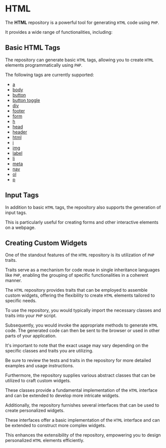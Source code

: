 # HTML

The **HTML** repository is a powerful tool for generating `HTML` code using `PHP`.

It provides a wide range of functionalities, including:

## Basic HTML Tags

The repository can generate basic `HTML` tags, allowing you to create `HTML` elements programmatically using `PHP`.

The following tags are currently supported:

- [a](/docs/tag/A.md)
- [body](/docs/tag/Body.md)
- [button](/docs/tag/Button.md)
- [button toggle](/docs/tag/ButtonToggle.md)
- [div](/docs/tag/Div.md)
- [footer](/docs/tag/Footer.md)
- [form](/docs/tag/Form.md)
- [h](/docs/tag/H.md)
- [head](/docs/tag/Head.md)
- [header](/docs/tag/Header.md)
- [html](/docs/tag/Html.md)
- [i](/docs/tag/I.md)
- [img](/docs/tag/Img.md)
- [label](/docs/tag/Label.md)
- [li](/docs/tag/Li.md)
- [meta](/docs/tag/Meta.md)
- [nav](/docs/tag/Nav.md)
- [ol](/docs/tag/Ol.md)
- [p](/docs/tag/P.md)

## Input Tags

In addition to basic `HTML` tags, the repository also supports the generation of input tags.

This is particularly useful for creating forms and other interactive elements on a webpage.

## Creating Custom Widgets

One of the standout features of the `HTML` repository is its utilization of `PHP` traits.

Traits serve as a mechanism for code reuse in single inheritance languages like `PHP`, enabling the grouping of specific
functionalities in a coherent manner.

The `HTML` repository provides traits that can be employed to assemble custom widgets, offering the flexibility to
create `HTML` elements tailored to specific needs.

To use the repository, you would typically import the necessary classes and traits into your `PHP` script.

Subsequently, you would invoke the appropriate methods to generate `HTML` code. The generated code can then be sent to
the browser or used in other parts of your application.

It's important to note that the exact usage may vary depending on the specific classes and traits you are utilizing.

Be sure to review the tests and traits in the repository for more detailed examples and usage instructions.

Furthermore, the repository supplies various abstract classes that can be utilized to craft custom widgets.

These classes provide a fundamental implementation of the `HTML` interface and can be extended to develop more
intricate widgets.

Additionally, the repository furnishes several interfaces that can be used to create personalized widgets.

These interfaces offer a basic implementation of the `HTML` interface and can be extended to construct more complex
widgets.

This enhances the extensibility of the repository, empowering you to design personalized `HTML` elements efficiently.
